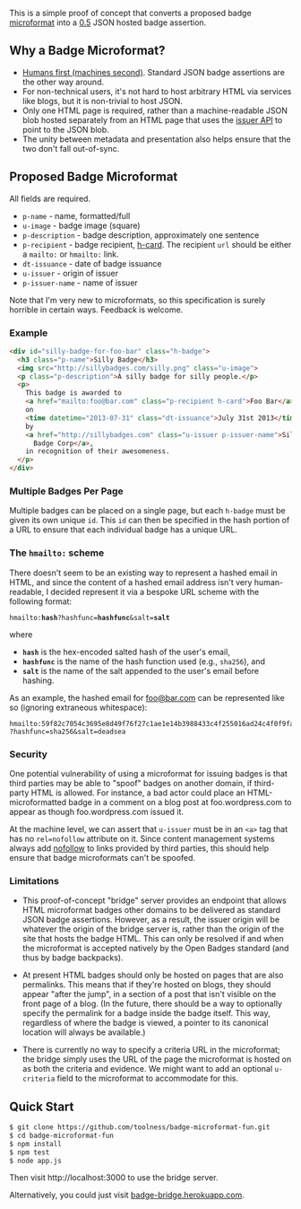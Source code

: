 This is a simple proof of concept that converts a proposed badge
[microformat][] into a [0.5][] JSON hosted badge assertion.

## Why a Badge Microformat?

* [Humans first (machines second)](http://microformats.org/#why). Standard
  JSON badge assertions are the other way around.
* For non-technical users, it's not hard to host arbitrary HTML via services
  like blogs, but it is non-trivial to host JSON.
* Only one HTML page is required, rather than a machine-readable JSON blob
  hosted separately from an HTML page that uses the [issuer API][] to point
  to the JSON blob.
* The unity between metadata and presentation also helps ensure that the two
  don't fall out-of-sync.

## Proposed Badge Microformat

All fields are required.

* `p-name` - name, formatted/full
* `u-image` - badge image (square)
* `p-description` - badge description, approximately one sentence
* `p-recipient` - badge recipient, [h-card][]. The recipient `url` should be
   either a `mailto:` or `hmailto:` link.
* `dt-issuance` - date of badge issuance
* `u-issuer` - origin of issuer
* `p-issuer-name` - name of issuer

Note that I'm very new to microformats, so this specification is surely
horrible in certain ways. Feedback is welcome.

### Example

```html
<div id="silly-badge-for-foo-bar" class="h-badge">
  <h3 class="p-name">Silly Badge</h3>
  <img src="http://sillybadges.com/silly.png" class="u-image">
  <p class="p-description">A silly badge for silly people.</p>
  <p>
    This badge is awarded to
    <a href="mailto:foo@bar.com" class="p-recipient h-card">Foo Bar</a>
    on
    <time datetime="2013-07-31" class="dt-issuance">July 31st 2013</time>
    by
    <a href="http://sillybadges.com" class="u-issuer p-issuer-name">Silly 
      Badge Corp</a>,
    in recognition of their awesomeness.
  </p>
</div>
```

### Multiple Badges Per Page

Multiple badges can be placed on a single page, but each `h-badge` must
be given its own unique `id`. This `id` can then be specified in the hash
portion of a URL to ensure that each individual badge has a unique URL.

### The `hmailto:` scheme

There doesn't seem to be an existing way to represent a hashed email in
HTML, and since the content of a hashed email address isn't
very human-readable, I decided represent it via a bespoke URL scheme with the
following format:

<code>hmailto:<strong>hash</strong>?hashfunc=<strong>hashfunc</strong>&salt=<strong>salt</strong></code>

where

* <code>**hash**</code> is the hex-encoded salted hash of the user's email,
* <code>**hashfunc**</code> is the name of the hash function used
  (e.g., `sha256`), and
* <code>**salt**</code> is the name of the salt appended to the user's email
  before hashing.

As an example, the hashed email for foo@bar.com can be represented like so
(ignoring extraneous whitespace):

```
hmailto:59f82c7054c3695e8d49f76f27c1ae1e14b3988433c4f255016ad24c4f0f9fa7
?hashfunc=sha256&salt=deadsea
```

### Security

One potential vulnerability of using a microformat for issuing badges is
that third parties may be able to "spoof" badges on another domain, if
third-party HTML is allowed. For instance, a bad actor could place an
HTML-microformatted badge in a comment on a blog post at foo.wordpress.com
to appear as though foo.wordpress.com issued it.

At the machine level, we can assert that `u-issuer` must be in an `<a>` tag
that has no `rel=nofollow` attribute on it. Since content management systems
always add [nofollow][] to links provided by third parties, this should help
ensure that badge microformats can't be spoofed.

### Limitations

* This proof-of-concept "bridge" server provides an endpoint that allows HTML
  microformat badges other domains to be delivered as standard JSON badge
  assertions. However, as a result, the issuer origin will be whatever the
  origin of the bridge server is, rather than the origin of the site that
  hosts the badge HTML. This can only be resolved if and when the microformat
  is accepted natively by the Open Badges standard (and thus by badge
  backpacks).

* At present HTML badges should only be hosted on pages that are also
  permalinks. This means that if they're hosted on blogs, they should appear
  "after the jump", in a section of a post that isn't visible on the front
  page of a blog. (In the future, there should be a way to optionally specify
  the permalink for a badge inside the badge itself. This way, regardless of
  where the badge is viewed, a pointer to its canonical location will always
  be available.)

* There is currently no way to specify a criteria URL in the 
  microformat; the bridge simply uses the URL of the page the microformat
  is hosted on as both the criteria and evidence. We might want to add an
  optional `u-criteria` field to the microformat to accommodate for this.

## Quick Start

```bash
$ git clone https://github.com/toolness/badge-microformat-fun.git
$ cd badge-microformat-fun
$ npm install
$ npm test
$ node app.js
```

Then visit http://localhost:3000 to use the bridge server.

Alternatively, you could just visit
[badge-bridge.herokuapp.com](https://badge-bridge.herokuapp.com/).

  [recipient]: http://microformats.org/wiki/hcard
  [microformat]: http://microformats.org/
  [0.5]: https://github.com/mozilla/openbadges/wiki/Assertion-Specification-Changes
  [issuer API]: https://github.com/mozilla/openbadges/wiki/Issuer-API
  [h-card]: http://microformats.org/wiki/h-card
  [nofollow]: http://en.wikipedia.org/wiki/Nofollow
